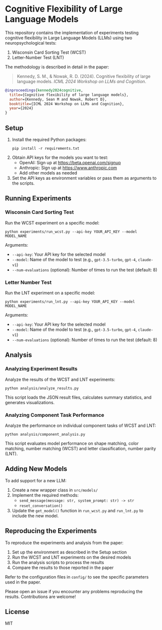 # Cognitive Flexibility of Large Language Models

This repository contains the implementation of experiments testing cognitive flexibility in Large Language Models (LLMs) using two neuropsychological tests:

1. Wisconsin Card Sorting Test (WCST) 
2. Letter-Number Test (LNT)

The methodology is described in detail in the paper:

> Kennedy, S. M., & Nowak, R. D. (2024). Cognitive flexibility of large language models. *ICML 2024 Workshop on LLMs and Cognition*. 

```bibtex
@inproceedings{kennedy2024cognitive,
  title={Cognitive flexibility of large language models},
  author={Kennedy, Sean M and Nowak, Robert D},
  booktitle={ICML 2024 Workshop on LLMs and Cognition},
  year={2024}
}
```

## Setup

1. Install the required Python packages:
   ```
   pip install -r requirements.txt
   ```
2. Obtain API keys for the models you want to test:
   - OpenAI: Sign up at https://beta.openai.com/signup
   - Anthropic: Sign up at https://www.anthropic.com 
   - Add other models as needed
3. Set the API keys as environment variables or pass them as arguments to the scripts.

## Running Experiments

### Wisconsin Card Sorting Test
Run the WCST experiment on a specific model:
```
python experiments/run_wcst.py --api-key YOUR_API_KEY --model MODEL_NAME
```
Arguments:
- `--api-key`: Your API key for the selected model
- `--model`: Name of the model to test (e.g., `gpt-3.5-turbo`, `gpt-4`, `claude-v1`)
- `--num-evaluations` (optional): Number of times to run the test (default: 8)

### Letter Number Test
Run the LNT experiment on a specific model:
```
python experiments/run_lnt.py --api-key YOUR_API_KEY --model MODEL_NAME
``` 
Arguments:
- `--api-key`: Your API key for the selected model
- `--model`: Name of the model to test (e.g., `gpt-3.5-turbo`, `gpt-4`, `claude-v1`)
- `--num-evaluations` (optional): Number of times to run the test (default: 8)

## Analysis

### Analyzing Experiment Results
Analyze the results of the WCST and LNT experiments:
```
python analysis/analyze_results.py
```
This script loads the JSON result files, calculates summary statistics, and generates visualizations.

### Analyzing Component Task Performance
Analyze the performance on individual component tasks of WCST and LNT:
```
python analysis/component_analysis.py
```
This script evaluates model performance on shape matching, color matching, number matching (WCST) and letter classification, number parity (LNT).

## Adding New Models

To add support for a new LLM:
1. Create a new wrapper class in `src/models/` 
2. Implement the required methods:
   - `send_message(message: str, system_prompt: str) -> str` 
   - `reset_conversation()`
3. Update the `get_model()` function in `run_wcst.py` and `run_lnt.py` to include the new model.

## Reproducing the Experiments

To reproduce the experiments and analysis from the paper:
1. Set up the environment as described in the Setup section
2. Run the WCST and LNT experiments on the desired models
3. Run the analysis scripts to process the results
4. Compare the results to those reported in the paper

Refer to the configuration files in `config/` to see the specific parameters used in the paper.

Please open an issue if you encounter any problems reproducing the results. Contributions are welcome!

## License

MIT